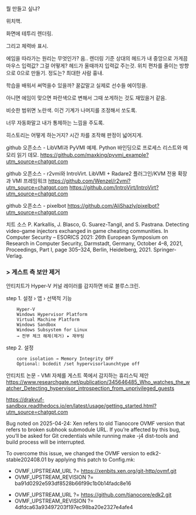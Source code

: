 뭘 만들고 싶냐?

위치핵.

화면에 테투리 렌더링.

그리고 체력바 표시.

에임을 따라가는 원리는 무엇인가?
음..
렌더링 기준 상대의 헤드가 내 중앙으로 가게끔 마우스 입력값?
그걸 어떻게? 헤드가 올때까지 입력값 주는것. 위치 편차를 줄이는 방향으로 0으로 만들기.
정도는? 최대한 사람 흉내.

학습을 배워서 써먹을수 있을까? 꿀값말고 실제로 선수들 에이밍을.

아니면 에임이 맞으면 파란색으로 변해서 그때 쏘게하는 것도 재밌을거 같음.

비슷한 범위면 노란색. 이건 기계가 나머지를 조정해서 쏘도록.

너무 자동화말고 내가 통제하는 느낌을 주도록.

히스토리는 어떻게 하는거지? 시간 차를 조작해 판정이 넓어지게.

github 오픈소스 - LibVMI과 PyVMI 예제. Python 바인딩으로 프로세스 리스트와 메모리 읽기 데모.
https://github.com/maxking/pyvmi_example?utm_source=chatgpt.com

github 오픈소스 - r2vmi와 IntroVirt. LibVMI + Radare2 플러그인/KVM 전용 확장과 VMI 프레임워크
https://github.com/Wenzel/r2vmi?utm_source=chatgpt.com
https://github.com/IntroVirt/IntroVirt?utm_source=chatgpt.com

github 오픈소스 - pixelbot
https://github.com/AliShazly/pixelbot?utm_source=chatgpt.com


치트 소스
P. Karkallis, J. Blasco, G. Suarez-Tangil, and S. Pastrana. Detecting video-game injectors exchanged in game
cheating communities. In Computer Security – ESORICS 2021: 26th European Symposium on Research
in Computer Security, Darmstadt, Germany, October 4–8, 2021, Proceedings, Part I, page 305–324, Berlin,
Heidelberg, 2021. Springer-Verlag.


### > 게스트 측 보안 제거

안티치트가 Hyper-V 커널 레이러를 감지하면 바로 블루스크린.

step 1. 설정 › 앱 › 선택적 기능
```
    Hyper-V
    Windows Hypervisor Platform
    Virtual Machine Platform
    Windows Sandbox
    Windows Subsystem for Linux
    → 전부 체크 해제(제거) ▸ 재부팅
```

step 2. 설정
```
    core isolation → Memory Integrity OFF
    Optional: bcdedit /set hypervisorlaunchtype off
```


안티치트 논문 - VMI 자체를 게스트 쪽에서 감지하는 휴리스틱 제안
https://www.researchgate.net/publication/345646485_Who_watches_the_watcher_Detecting_hypervisor_introspection_from_unprivileged_guests



https://drakvuf-sandbox.readthedocs.io/en/latest/usage/getting_started.html?utm_source=chatgpt.com

Bug noted on 2025-04-24: Xen refers to old Tianocore OVMF version that refers to broken subhook submodule URL. If you’re affected by this bug, you’ll be asked for Git credentials while running make -j4 dist-tools and build process will be interrupted.

To overcome this issue, we changed the OVMF version to edk2-stable202408.01 by applying this patch to Config.mk:

- OVMF_UPSTREAM_URL ?= https://xenbits.xen.org/git-http/ovmf.git
- OVMF_UPSTREAM_REVISION ?= ba91d0292e593df8528b66f99c1b0b14fadc8e16
+ OVMF_UPSTREAM_URL ?= https://github.com/tianocore/edk2.git
+ OVMF_UPSTREAM_REVISION ?= 4dfdca63a93497203f197ec98ba20e2327e4afe4